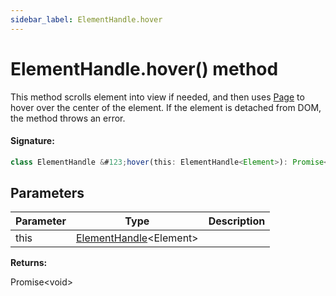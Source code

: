 ```yaml
---
sidebar_label: ElementHandle.hover
---
```


# ElementHandle.hover() method

This method scrolls element into view if needed, and then uses [Page](./puppeteer.page.md) to hover over the center of the element. If the element is detached from DOM, the method throws an error.

#### Signature:

```typescript
class ElementHandle &#123;hover(this: ElementHandle<Element>): Promise<void>;&#125;
```

## Parameters

| Parameter | Type                                                         | Description |
| --------- | ------------------------------------------------------------ | ----------- |
| this      | [ElementHandle](./puppeteer.elementhandle.md)&lt;Element&gt; |             |

**Returns:**

Promise&lt;void&gt;
